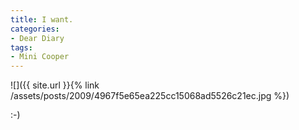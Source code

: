```yaml
---
title: I want.
categories:
- Dear Diary
tags:
- Mini Cooper
---
```


![]({{ site.url }}{% link /assets/posts/2009/4967f5e65ea225cc15068ad5526c21ec.jpg %})
  



:-)
